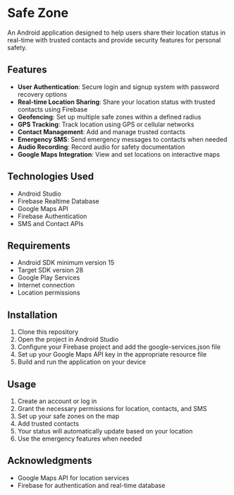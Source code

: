 # Safe Zone

An Android application designed to help users share their location status in real-time with trusted contacts and provide security features for personal safety.

## Features

- **User Authentication**: Secure login and signup system with password recovery options
- **Real-time Location Sharing**: Share your location status with trusted contacts using Firebase
- **Geofencing**: Set up multiple safe zones within a defined radius
- **GPS Tracking**: Track location using GPS or cellular networks
- **Contact Management**: Add and manage trusted contacts
- **Emergency SMS**: Send emergency messages to contacts when needed
- **Audio Recording**: Record audio for safety documentation
- **Google Maps Integration**: View and set locations on interactive maps

## Technologies Used

- Android Studio
- Firebase Realtime Database
- Google Maps API
- Firebase Authentication
- SMS and Contact APIs

## Requirements

- Android SDK minimum version 15
- Target SDK version 28
- Google Play Services
- Internet connection
- Location permissions

## Installation

1. Clone this repository
2. Open the project in Android Studio
3. Configure your Firebase project and add the google-services.json file
4. Set up your Google Maps API key in the appropriate resource file
5. Build and run the application on your device

## Usage

1. Create an account or log in
2. Grant the necessary permissions for location, contacts, and SMS
3. Set up your safe zones on the map
4. Add trusted contacts
5. Your status will automatically update based on your location
6. Use the emergency features when needed

## Acknowledgments

- Google Maps API for location services
- Firebase for authentication and real-time database
